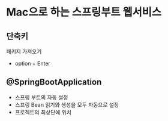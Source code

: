# Mac으로 하는 스프링부트 웹서비스

## 단축키
패키지 가져오기
+ option + Enter

## @SpringBootApplication
+ 스프링 부트의 자동 설정
+ 스프링 Bean 읽기와 생성을 모두 자동으로 설정
+ 프로젝트의 최상단에 위치
